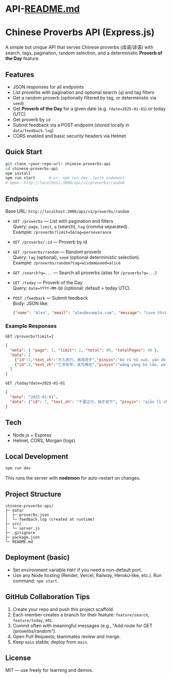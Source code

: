 # API-[README.md](https://github.com/user-attachments/files/22164810/README.md)
# Chinese Proverbs API (Express.js)

A simple but unique API that serves Chinese proverbs (成语/谚语) with search, tags, pagination, random selection, and a deterministic **Proverb of the Day** feature.

## Features
- JSON responses for all endpoints
- List proverbs with pagination and optional search (`q`) and tag filters
- Get a random proverb (optionally filtered by tag, or deterministic via `seed`)
- Get **Proverb of the Day** for a given date (e.g. `?date=2025-01-01`) or today (UTC)
- Get proverb by `id`
- Submit feedback via a POST endpoint (stored locally in `data/feedback.log`)
- CORS enabled and basic security headers via Helmet

## Quick Start
```bash
git clone <your-repo-url> chinese-proverbs-api
cd chinese-proverbs-api
npm install
npm run start      # or: npm run dev  (with nodemon)
# Open: http://localhost:3000/api/v1/proverbs/random 
```

## Endpoints
Base URL: `http://localhost:3000/api/v1/proverbs/random`

- `GET /proverbs` — List with pagination and filters  
  Query: `page`, `limit`, `q` (search), `tag` (comma separated).  
  Example: `/proverbs?limit=5&tag=perseverance`

- `GET /proverbs/:id` — Proverb by id

- `GET /proverbs/random` — Random proverb  
  Query: `tag` (optional), `seed` (optional deterministic selection).  
  Example: `/proverbs/random?tag=wisdom&seed=alice`

- `GET /search?q=...` — Search all proverbs (alias for `/proverbs?q=...`)

- `GET /today` — Proverb of the Day  
  Query: `date=YYYY-MM-DD` (optional; default = today UTC).

- `POST /feedback` — Submit feedback  
  Body: JSON like:
  ```json
  {"name": "Alex", "email": "alex@example.com", "message": "Love this API!"}
  ```

### Example Responses
`GET /proverbs?limit=2`
```json
{
  "meta": { "page": 1, "limit": 2, "total": 80, "totalPages": 40 },
  "data": [
    {"id":1,"text_zh":"不入虎穴，焉得虎子","pinyin":"bù rù hǔ xué, yān dé hǔ zǐ","translation_en":"Nothing ventured, nothing gained.","tags":["risk","courage"],"source":"谚语"},
    {"id":2,"text_zh":"亡羊补牢，未为晚也","pinyin":"wáng yáng bǔ láo, wèi wéi wǎn yě","translation_en":"Mend the pen after losing sheep; it's not too late to fix mistakes.","tags":["mistakes","remedy"],"source":"谚语"}
  ]
}
```

`GET /today?date=2025-01-01`
```json
{
  "date": "2025-01-01",
  "data": {"id": 7, "text_zh": "千里之行，始于足下", "pinyin": "qiān lǐ zhī xíng, shǐ yú zú xià", "translation_en": "A journey of a thousand miles begins with a single step.", "tags": ["beginnings","perseverance"], "source": "老子"}
}
```

## Tech
- Node.js + Express
- Helmet, CORS, Morgan (logs)

## Local Development
```bash
npm run dev
```
This runs the server with **nodemon** for auto-restart on changes.

## Project Structure
```text
chinese-proverbs-api/
├─ data/
│  ├─ proverbs.json
│  └─ feedback.log (created at runtime)
├─ src/
│  └─ server.js
├─ .gitignore
├─ package.json
└─ README.md
```

## Deployment (basic)
- Set environment variable `PORT` if you need a non-default port.
- Use any Node hosting (Render, Vercel, Railway, Heroku-like, etc.). Run command: `npm start`.

## GitHub Collaboration Tips
1. Create your repo and push this project scaffold.
2. Each member creates a branch for their feature: `feature/search`, `feature/today`, etc.
3. Commit often with meaningful messages (e.g., "Add route for GET /proverbs/random").
4. Open Pull Requests; teammates review and merge.
5. Keep `main` stable; deploy from `main`.

## License
MIT — use freely for learning and demos.
